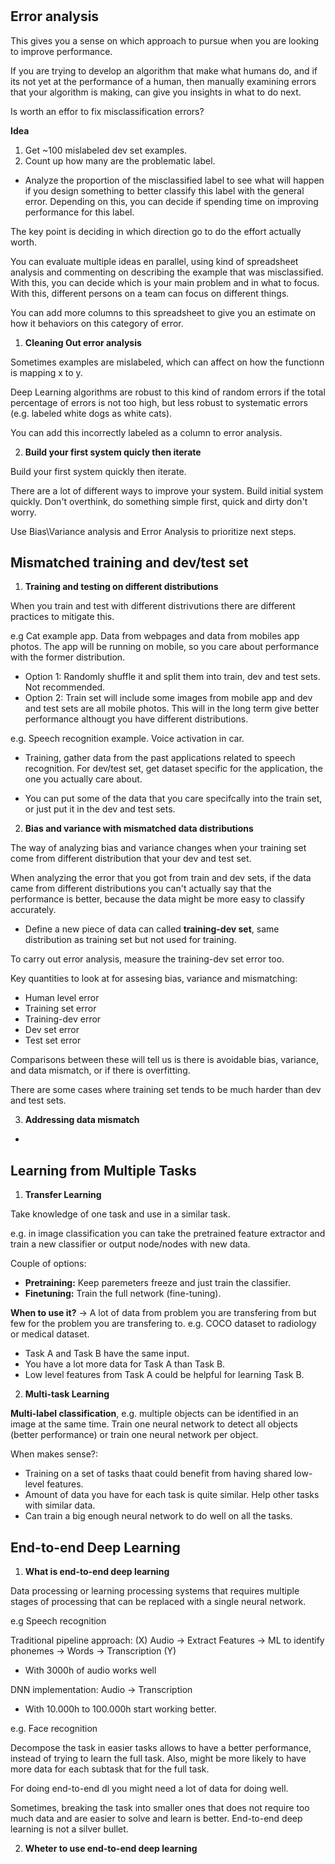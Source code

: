 # 

## Error analysis

This gives you a sense on which approach to pursue when you are looking to improve performance.

If you are trying to develop an algorithm that make what humans do, and if its not yet at the performance of a human, then manually examining errors that your algorithm is making, can give you insights in what to do next.

Is worth an effor to fix misclassification errors?

__Idea__

1. Get ~100 mislabeled dev set examples.
2. Count up how many are the problematic label.

- Analyze the proportion of the misclassified label to see what will happen if you design something to better classify this label with the general error. Depending on this, you can decide if spending time on improving performance for this label.

The key point is deciding in which direction go to do the effort actually worth.

You can evaluate multiple ideas en parallel, using kind of spreadsheet analysis and commenting on describing the example that was misclassified. With this, you can decide which is your main problem and in what to focus. With this, different persons on a team can focus on different things.

You can add more columns to this spreadsheet to give you an estimate on how it behaviors on this category of error.

1. __Cleaning Out error analysis__

Sometimes examples are mislabeled, which can affect on how the functionn is mapping x to y.

Deep Learning algorithms are robust to this kind of random errors if the total percentage of errors is not too high, but less robust to systematic errors (e.g. labeled white dogs as white cats).

You can add this incorrectly labeled as a column to error analysis.

2. __Build your first system quicly then iterate__

Build your first system quickly then iterate.

There are a lot of different ways to improve your system. Build initial system quickly. Don't overthink, do something simple first, quick and dirty don't worry.

Use Bias\Variance analysis and Error Analysis to prioritize next steps.

## Mismatched training and dev/test set 

1. __Training and testing on different distributions__

When you train and test with different distrivutions there are different practices to mitigate this.

e.g Cat example app. Data from webpages and data from mobiles app photos. The app will be running on mobile, so you care about performance with the former distribution.

- Option 1: Randomly shuffle it and split them into train, dev and test sets. Not recommended.
- Option 2: Train set will include some images from mobile app and dev and test sets are all mobile photos. This will in the long term give better performance althougt you have different distributions.

e.g. Speech recognition example. Voice activation in car.

- Training, gather data from the past applications related to speech recognition. For dev/test set, get dataset specific for the application, the one you actually care about.

- You can put some of the data that you care specifcally into the train set, or just put it in the dev and test sets.

2. __Bias and variance with mismatched data distributions__

The way of analyzing bias and variance changes when your training set come from different distribution that your dev and test set.

When analyzing the error that you got from train and dev sets, if the data came from different distributions you can't actually say that the performance is better, because the data might be more easy to classify accurately.

- Define a new piece of data can called __training-dev set__, same distribution as training set but not used for training.

To carry out error analysis, measure the training-dev set error too.

Key quantities to look at for assesing bias, variance and mismatching:

- Human level error
- Training set error
- Training-dev error
- Dev set error
- Test set error

Comparisons between these will tell us is there is avoidable bias, variance, and data mismatch, or if there is overfitting.

There are some cases where training set tends to be much harder than dev and test sets.

3. __Addressing data mismatch__

- 

## Learning from Multiple Tasks

1. __Transfer Learning__

Take knowledge of one task and use in a similar task. 

e.g. in image classification you can take the pretrained feature extractor and train a new classifier or output node/nodes with new data. 

Couple of options:

- __Pretraining:__ Keep paremeters freeze and just train the classifier.
- __Finetuning:__ Train the full network (fine-tuning).

**When to use it?** -> A lot of data from problem you are transfering from but few for the problem you are transfering to. e.g. COCO dataset to radiology or medical dataset.

- Task A and Task B have the same input.
- You have a lot more data for Task A than Task B.
- Low level features from Task A could be helpful for learning Task B.

2. __Multi-task Learning__

__Multi-label classification__, e.g. multiple objects can be identified in an image at the same time. Train one neural network to detect all objects (better performance) or train one neural network per object. 

When makes sense?: 

- Training on a set of tasks thaat could benefit from having shared low-level features.
- Amount of data you have for each task is quite similar. Help other tasks with similar data.
- Can train a big enough neural network to do well on all the tasks.

## End-to-end Deep Learning

1. __What is end-to-end deep learning__

Data processing or learning processing systems that requires multiple stages of processing that can be replaced with a single neural network.

e.g Speech recognition

Traditional pipeline approach: (X) Audio -> Extract Features -> ML to identify phonemes -> Words -> Transcription (Y)

- With 3000h of audio works well

DNN implementation: Audio -> Transcription

- With 10.000h to 100.000h start working better.

e.g. Face recognition

Decompose the task in easier tasks allows to have a better performance, instead of trying to learn the full task. Also, might be more likely to have more data for each subtask that for the full task.

For doing end-to-end dl you might need a lot of data for doing well.

Sometimes, breaking the task into smaller ones that does not require too much data and are easier to solve and learn is better. End-to-end deep learning is not a silver bullet.

2. __Wheter to use end-to-end deep learning__



